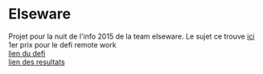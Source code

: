 # Elseware
Projet pour la nuit de l'info 2015 de la team elseware. Le sujet ce trouve [ici](http://www.nuitdelinfo.com/nuitinfo/_media/la_nuit_de_l_info_2015_-_sujet.pdf)
<br/>
1er prix pour le defi remote work 
<br/>
[lien du defi](http://www.nuitdelinfo.com/n2i/defis/16)
<br/>
[lien des resultats](http://www.nuitdelinfo.com/nuitinfo/defis2015:start)
<br/>
